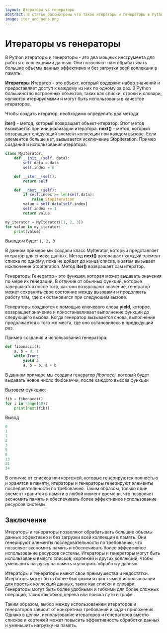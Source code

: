 ```yaml
---
layout: Итераторы vs генераторы
abstract: В статье рассмотрены что такое итераторы и генераторы в Python
image: iter_and_gens.png
---
```


# Итераторы vs генераторы

В Python итераторы и генераторы - это два мощных инструмента для работы с коллекциями данных. Они позволяют нам обрабатывать большие объемы данных эффективно и без загрузки всей коллекции в память.

**Итераторы**
Итератор - это объект, который содержит набор значений и предоставляет доступ к каждому из них по одному за раз. В Python большинство встроенных объектов, таких как списки, строки и словари, являются итерируемыми и могут быть использованы в качестве итераторов.

Чтобы создать итератор, необходимо определить два метода:

**__iter__()** - метод, который возвращает объект-итератор. Этот метод вызывается при инициализации итератора.
**__next__()** - метод, который возвращает следующий элемент коллекции при каждом вызове. Если элементов больше нет, вызывается исключение StopIteration.
Пример создания и использования итератора:

```python
class MyIterator:
    def __init__(self, data):
        self.data = data
        self.index = 0

    def __iter__(self):
        return self

    def __next__(self):
        if self.index >= len(self.data):
            raise StopIteration
        value = self.data[self.index]
        self.index += 1
        return value

my_iterator = MyIterator([1, 2, 3])
for value in my_iterator:
    print(value)
```
Выводом будет `1, 2, 3 `

В данном примере мы создали класс MyIterator, который представляет итератор для списка данных. Метод **__next__()** возвращает каждый элемент списка по одному, пока не дойдет до конца списка, а затем вызывает исключение StopIteration. Метод **__iter__()** возвращает сам итератор.

Генераторы
Генератор - это функция, которая может выдавать значения по мере их генерации. В отличие от обычных функций, которые завершаются после того, как они возвращают значение, генератор может сохранять свое состояние между вызовами и продолжать работу там, где он остановился при следующем вызове.

Генераторы создаются с помощью ключевого слова **yield**, которое возвращает значение и приостанавливает выполнение функции до следующего вызова. Когда генератор вызывается снова, выполнение продолжается с того же места, где оно остановилось в предыдущий раз.

Пример создания и использования генератора:

```python
def fibonacci():
    a, b = 0, 1
    while True:
        yield a
        a, b = b, a + b

```
В данном примере мы создали генератор _fibonacci_, который будет выдавать новое число Фибоначчи, после каждого вызова функции

Вызовем функцию:
```python
fib = fibonacci()
for i in range(10):
    print(next(fib))
```
Вывод
```python
0
1
1
2
3
5
8
13
21
34
```

В отличие от списков или кортежей, которые генерируются полностью и хранятся в памяти, итераторы и генераторы генерируют элементы последовательности по требованию. Таким образом, только один элемент хранится в памяти в любой момент времени, что позволяет экономить память и обеспечивать более эффективное использование ресурсов системы.

## Заключение

Итераторы и генераторы позволяют обрабатывать большие объемы данных эффективно и без загрузки всей коллекции в память. Они генерируют элементы последовательности по требованию, что позволяет экономить память и обеспечивать более эффективное использование ресурсов системы. Итераторы и генераторы могут быть использованы вместо списков, кортежей и других коллекций, чтобы уменьшить нагрузку на память и ускорить обработку данных.

Итераторы и генераторы имеют свои преимущества и недостатки. Итераторы могут быть более быстрыми и простыми в использовании для простых коллекций данных, таких как списки и словари. Генераторы могут быть более удобными и гибкими для более сложных операций, таких как обход дерева или поиска пути в графе.

Таким образом, выбор между использованием итераторов и генераторов зависит от конкретных требований и задач приложения. Однако в целом, использование итераторов и генераторов вместо списков и кортежей может повысить эффективность обработки данных и уменьшить нагрузку на память.
